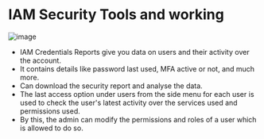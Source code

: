 # IAM Security Tools and working
![image](https://github.com/user-attachments/assets/2499c8a1-f889-4345-9713-715c33a0909a)

- IAM Credentials Reports give you data on users and their activity over the account.
- It contains details like password last used, MFA active or not, and much more.
- Can download the security report and analyse the data.
- The last access option under users from the side menu for each user is used to check the user's latest activity over the services used and permissions used.
- By this, the admin can modify the permissions and roles of a user which is allowed to do so.
